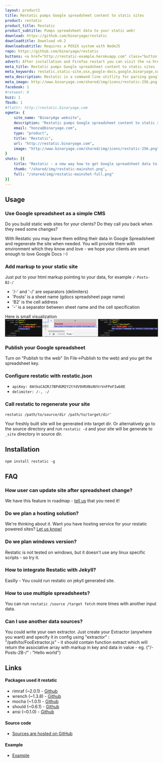 ```yaml
---
layout: product2
title: Restatic pumps Google spreadsheet content to static sites
product: restatic
product_title: Restatic
product_subtitle: Pumps spreadsheet data to your static web!
download: https://github.com/binaryage/restatic
downloadtitle: Download v0.2
downloadsubtitle: Requires a POSIX system with NodeJS
repo: https://github.com/binaryage/restatic
buttons: <a href="http://restatic-example.herokuapp.com" class="button product-button-thumbup"><div><div>Visit Demo Page<div class="product-specs">And get some inspiration...</div></div></div></a>
advert: After installation and Firefox restart you can visit the <a href="/test/index.html">FireQuery test page</a>
meta_title: Restatic pumps Google spreadsheet content to static sites
meta_keywords: restatic,static-site,osx,google-docs,google,binaryage,software,tool
meta_description: Restatic is a command-line utitlity for parsing google spreadsheet content to your static sites
meta_image: http://www.binaryage.com/shared/img/icons/restatic-256.png
facebook: 1
#retweet: 0
buzz: 1
fbsdk: 1
#flattr: http://restatic.binaryage.com
ogmeta: {
    site_name: "BinaryAge website",
    description: "Restatic pumps Google spreadsheet content to static sites",
    email: "honza@binaryage.com",
    type: "product",
    title: "Restatic",
    url: "http://restatic.binaryage.com",
    image: "http://www.binaryage.com/shared/img/icons/restatic-256.png"
}
shots: [{
    title: "Restatic - a new way how to get Google spreadsheet data to your static site",
    thumb: "/shared/img/restatic-mainshot.png",
    full: "/shared/img/restatic-mainshot-full.png"
}]
---
```

  
## Usage

### Use Google spreadsheet as a simple CMS

Do you build static web sites for your clients? Do they call you back when they need some changes?

With Restatic you may leave them editing their data in Google Spreadsheet and regenerate the site when needed. You will provide them with environment which they know and love - we hope your clients are smart enough to love Google Docs :-)

### Add markup to your static site

Just put to your html markup pointing to your data, for example `/-Posts-B2-/`

  * '/-' and '-/' are separators (delimiters)
  * 'Posts' is a sheet name (gdocs spreadsheet page name)
  * 'B2' is the cell address
  * '-' is a separator between sheet name and the cell specification

Here is small visualization
<img src="/images/restatic_visualisation.png" alt="visualization" width="900px">

### Publish your Google spreadsheet

Turn on "Publish to the web" (In File->Publish to the web) and you get the spreadsheet key.

### Configure restatic with restatic.json

  * `apiKey: 0AtkoCAIRJ7BPdGM2Y2tYdV9XRXNsNVVrVnFPeFIwb0E`
  * `delimiter: /-, -/`

### Call restatic to regenerate your site

    restatic /path/to/source/dir /path/to/target/dir' 
	
Your freshly built site will be generated into target dir. 
Or alternatively go to the source directory and run `restatic -d` and your site will be generate to `_site` directory in source dir.

## Installation

`npm install restatic -g`

## FAQ
### How user can update site after spreadsheet change?
We have this feature in roadmap - <a href="mailto:jan@binaryage.com">tell us</a> that you need it!

### Do we plan a hosting solution?
We're thinking about it. Want you have hosting service for your restatic powered sites? <a href="mailto:jan@binaryage.com">Let us know!</a>

### Do we plan windows version?
Restatic is not tested on windows, but it doesn't use any linux specific scripts - so try it.

### How to integrate Restatic with Jekyll?
Easilly - You could run restatic on jekyll generated site.

### How to use multiple spreadsheets?
You can run `restatic /source /target fetch` more times with another input data.

### Can I use another data sources?
You could write your own extractor. Just create your Extractor (anywhere you want) and specify it in config using "extractor" : "/path/to/FooExtractor.js" - it should contain function extract which will return the associative array with markup in key and data in value - eg. {"/-Posts-2B-/" : "Hello world"}

## Links
#### Packages used it restatic
  * rimraf (~2.0.1) - [Github](https://github.com/isaacs/rimraf)
  * wrench (~1.3.8) - [Github](https://github.com/ryanmcgrath/wrench-js)
  * mocha (~1.0.1) - [Github](https://github.com/visionmedia/mocha)
  * should (~0.6.1) - [Github](https://github.com/visionmedia/should.js)
  * ansi (~0.1.0) - [Github](https://github.com/TooTallNate/ansi.js)

#### Source code
  * [Sources are hosted on GitHub](https://github.com/binaryage/restatic)

#### Example
  * [Example](http://restatic-example.herokuapp.com)